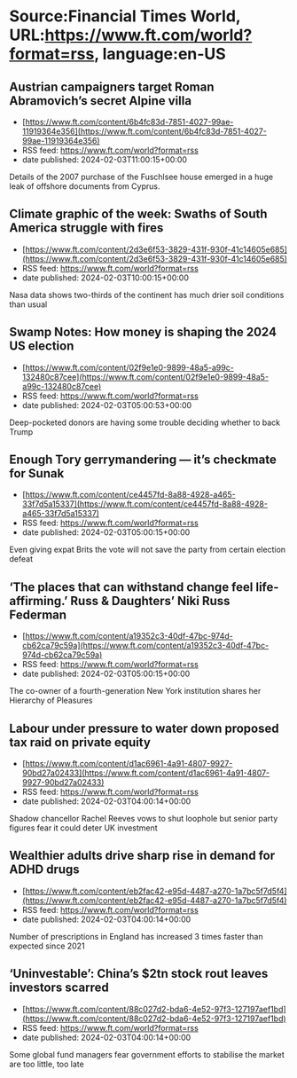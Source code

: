 # Source:Financial Times World, URL:https://www.ft.com/world?format=rss, language:en-US

## Austrian campaigners target Roman Abramovich’s secret Alpine villa
 - [https://www.ft.com/content/6b4fc83d-7851-4027-99ae-11919364e356](https://www.ft.com/content/6b4fc83d-7851-4027-99ae-11919364e356)
 - RSS feed: https://www.ft.com/world?format=rss
 - date published: 2024-02-03T11:00:15+00:00

Details of the 2007 purchase of the Fuschlsee house emerged in a huge leak of offshore documents from Cyprus.

## Climate graphic of the week: Swaths of South America struggle with fires
 - [https://www.ft.com/content/2d3e6f53-3829-431f-930f-41c14605e685](https://www.ft.com/content/2d3e6f53-3829-431f-930f-41c14605e685)
 - RSS feed: https://www.ft.com/world?format=rss
 - date published: 2024-02-03T10:00:15+00:00

Nasa data shows two-thirds of the continent has much drier soil conditions than usual

## Swamp Notes: How money is shaping the 2024 US election
 - [https://www.ft.com/content/02f9e1e0-9899-48a5-a99c-132480c87cee](https://www.ft.com/content/02f9e1e0-9899-48a5-a99c-132480c87cee)
 - RSS feed: https://www.ft.com/world?format=rss
 - date published: 2024-02-03T05:00:53+00:00

Deep-pocketed donors are having some trouble deciding whether to back Trump

## Enough Tory gerrymandering — it’s checkmate for Sunak
 - [https://www.ft.com/content/ce4457fd-8a88-4928-a465-33f7d5a15337](https://www.ft.com/content/ce4457fd-8a88-4928-a465-33f7d5a15337)
 - RSS feed: https://www.ft.com/world?format=rss
 - date published: 2024-02-03T05:00:15+00:00

Even giving expat Brits the vote will not save the party from certain election defeat

## ‘The places that can withstand change feel life-affirming.’ Russ & Daughters’ Niki Russ Federman
 - [https://www.ft.com/content/a19352c3-40df-47bc-974d-cb62ca79c59a](https://www.ft.com/content/a19352c3-40df-47bc-974d-cb62ca79c59a)
 - RSS feed: https://www.ft.com/world?format=rss
 - date published: 2024-02-03T05:00:15+00:00

The co-owner of a fourth-generation New York institution shares her Hierarchy of Pleasures

## Labour under pressure to water down proposed tax raid on private equity
 - [https://www.ft.com/content/d1ac6961-4a91-4807-9927-90bd27a02433](https://www.ft.com/content/d1ac6961-4a91-4807-9927-90bd27a02433)
 - RSS feed: https://www.ft.com/world?format=rss
 - date published: 2024-02-03T04:00:14+00:00

Shadow chancellor Rachel Reeves vows to shut loophole but senior party figures fear it could deter UK investment

## Wealthier adults drive sharp rise in demand for ADHD drugs
 - [https://www.ft.com/content/eb2fac42-e95d-4487-a270-1a7bc5f7d5f4](https://www.ft.com/content/eb2fac42-e95d-4487-a270-1a7bc5f7d5f4)
 - RSS feed: https://www.ft.com/world?format=rss
 - date published: 2024-02-03T04:00:14+00:00

Number of prescriptions in England has increased 3 times faster than expected since 2021

## ‘Uninvestable’: China’s $2tn stock rout leaves investors scarred
 - [https://www.ft.com/content/88c027d2-bda6-4e52-97f3-127197aef1bd](https://www.ft.com/content/88c027d2-bda6-4e52-97f3-127197aef1bd)
 - RSS feed: https://www.ft.com/world?format=rss
 - date published: 2024-02-03T04:00:14+00:00

Some global fund managers fear government efforts to stabilise the market are too little, too late

